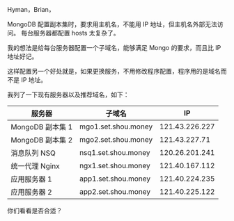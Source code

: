 Hyman，Brian，

MongoDB 配置副本集时，要求用主机名，不能用 IP 地址，但主机名外部无法访问。
每台服务器都配置 hosts 太复杂了。

我的想法是给每台服务器配置一个子域名，能够满足 Mongo 的要求，而且比 IP 地址好记。

这样配置另一个好处就是，如果更换服务，不用修改程序配置，程序用的是域名而不是
 IP 地址。

我列了一下现有服务器以及推荐域名，如下：

| 服务器	        |		子域名            |   IP           |
|------------------|-----------------------|-----------------|
| MongoDB 副本集 1  |  mgo1.set.shou.money  | 	121.43.226.227 |
| MongoDB 副本集 2  |  mgo2.set.shou.money  | 	121.43.227.71  |
| 消息队列 NSQ      |  nsq1.set.shou.money  |  120.26.201.241 |
| 统一代理 Nginx    |  ngx1.set.shou.money  |  121.40.167.112 |
| 应用服务器 1      |  app1.set.shou.money  |  121.40.224.235 |
| 应用服务器 2      |  app2.set.shou.money  |  121.40.225.122 |

你们看看是否合适？
